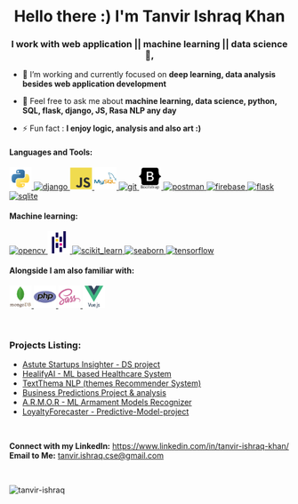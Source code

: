 <h1 align="center">Hello there :) I'm Tanvir Ishraq Khan</h1>
 <!-- style="font-family:Georgia" -->
<h3 align="center">I work with web application || machine learning || data science 👋,</h3>

- 🌱 I’m working and currently focused on **deep learning, data analysis besides web application development**

- 💬 Feel free to ask me about **machine learning, data science, python, SQL, flask, django, JS, Rasa NLP any day**

- ⚡ Fun fact : **I enjoy logic, analysis and also art :)**

#### Languages and Tools:
<p align="left"> 
<a href="https://www.python.org" target="_blank" rel="noreferrer"> <img src="https://raw.githubusercontent.com/devicons/devicon/master/icons/python/python-original.svg" alt="python" width="40" height="40"/> </a>
<a href="https://www.djangoproject.com/" target="_blank" rel="noreferrer"> <img src="https://cdn.worldvectorlogo.com/logos/django.svg" alt="django" width="40" height="40"/> </a> 
<a href="https://developer.mozilla.org/en-US/docs/Web/JavaScript" target="_blank" rel="noreferrer"> <img src="https://raw.githubusercontent.com/devicons/devicon/master/icons/javascript/javascript-original.svg" alt="javascript" width="40" height="40"/> </a> <a href="https://www.mysql.com/" target="_blank" rel="noreferrer"> <img src="https://raw.githubusercontent.com/devicons/devicon/master/icons/mysql/mysql-original-wordmark.svg" alt="mysql" width="40" height="40"/> </a> 
 <a href="https://git-scm.com/" target="_blank" rel="noreferrer"> <img src="https://www.vectorlogo.zone/logos/git-scm/git-scm-icon.svg" alt="git" width="40" height="40"/> </a>
<a href="https://getbootstrap.com" target="_blank" rel="noreferrer"> <img src="https://raw.githubusercontent.com/devicons/devicon/master/icons/bootstrap/bootstrap-plain-wordmark.svg" alt="bootstrap" width="40" height="40"/> </a>
<a href="https://postman.com" target="_blank" rel="noreferrer"> <img src="https://www.vectorlogo.zone/logos/getpostman/getpostman-icon.svg" alt="postman" width="40" height="40"/> </a>
<a href="https://firebase.google.com/" target="_blank" rel="noreferrer"> <img src="https://www.vectorlogo.zone/logos/firebase/firebase-icon.svg" alt="firebase" width="40" height="40"/> </a> <a href="https://flask.palletsprojects.com/" target="_blank" rel="noreferrer"> <img src="https://www.vectorlogo.zone/logos/pocoo_flask/pocoo_flask-icon.svg" alt="flask" width="40" height="40"/> </a>  <a href="https://www.sqlite.org/" target="_blank" rel="noreferrer"> <img src="https://www.vectorlogo.zone/logos/sqlite/sqlite-icon.svg" alt="sqlite" width="40" height="40"/> </a> </p>

#### Machine learning:
<p align="left"> <a href="https://opencv.org/" target="_blank" rel="noreferrer"> <img src="https://www.vectorlogo.zone/logos/opencv/opencv-icon.svg" alt="opencv" width="40" height="40"/> </a> <a href="https://pandas.pydata.org/" target="_blank" rel="noreferrer"> <img src="https://raw.githubusercontent.com/devicons/devicon/2ae2a900d2f041da66e950e4d48052658d850630/icons/pandas/pandas-original.svg" alt="pandas" width="40" height="40"/> </a> <a href="https://scikit-learn.org/" target="_blank" rel="noreferrer"> <img src="https://upload.wikimedia.org/wikipedia/commons/0/05/Scikit_learn_logo_small.svg" alt="scikit_learn" width="40" height="40"/> </a> <a href="https://seaborn.pydata.org/" target="_blank" rel="noreferrer"> <img src="https://seaborn.pydata.org/_images/logo-mark-lightbg.svg" alt="seaborn" width="40" height="40"/> </a> <a href="https://www.tensorflow.org" target="_blank" rel="noreferrer"> <img src="https://www.vectorlogo.zone/logos/tensorflow/tensorflow-icon.svg" alt="tensorflow" width="40" height="40"/> </a> </p>

#### Alongside I am also familiar with:
<p align="left"> <a href="https://babeljs.io/" target="_blank" rel="noreferrer"> 
 <a href="https://www.mongodb.com/" target="_blank" rel="noreferrer"> <img src="https://raw.githubusercontent.com/devicons/devicon/master/icons/mongodb/mongodb-original-wordmark.svg" alt="mongodb" width="40" height="40"/> </a>  <a href="https://www.php.net" target="_blank" rel="noreferrer"> <img src="https://raw.githubusercontent.com/devicons/devicon/master/icons/php/php-original.svg" alt="php" width="40" height="40"/> </a> 
 <a href="https://sass-lang.com" target="_blank" rel="noreferrer"> <img src="https://raw.githubusercontent.com/devicons/devicon/master/icons/sass/sass-original.svg" alt="sass" width="40" height="40"/> </a> <a href="https://vuejs.org/" target="_blank" rel="noreferrer"> <img src="https://raw.githubusercontent.com/devicons/devicon/master/icons/vuejs/vuejs-original-wordmark.svg" alt="vuejs" width="40" height="40"/> </a> </p>
<br>

### Projects Listing: 
* [Astute Startups Insighter - DS project](https://github.com/tanvir-ishraq/Astute-Startups-Insighter-ASI-Data-Science)
* [HealifyAI - ML based Healthcare System ](https://github.com/tanvir-ishraq/HealifyAI--LLM-based-Healthcare-System) 
* [TextThema NLP (themes Recommender System)](https://github.com/tanvir-ishraq/TextThema-Multi-Classifier)
* [Business Predictions Project & analysis](https://github.com/tanvir-ishraq/business-predictions-project-and-analysis)
* [A.R.M.O.R -  ML Armament Models Recognizer](https://github.com/tanvir-ishraq/A.R.M.O.R-Armament-Models-Recognizer)
* [LoyaltyForecaster - Predictive-Model-project](https://github.com/tanvir-ishraq/LoyaltyForecaster--Predictive-Model-project)

<br>

**Connect with my LinkedIn:** https://www.linkedin.com/in/tanvir-ishraq-khan/ <br>
**Email to Me:** tanvir.ishraq.cse@gmail.com


<br>


 <p><img align="left" src="https://github-readme-stats.vercel.app/api/top-langs?username=tanvir-ishraq&show_icons=true&locale=en&layout=compact" alt="tanvir-ishraq" /></p>






<!--
**tanvir-ishraq/tanvir-ishraq** is a ✨ _special_ ✨ repository because its `README.md` (this file) appears on  GitHub profile.

- 🔭 I’m currently working on ...
- 🌱 I’m currently learning ...
- 👯 I’m looking to collaborate on ...
- 🤔 I’m looking for help with ...
- 💬 Ask me about ...
- 📫 How to reach me: ...
- ⚡ Fun fact: ...
-->
